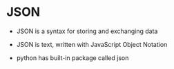 # JSON

* JSON is a syntax for storing and exchanging data
* JSON is text, written with JavaScript Object Notation

* python has built-in package called json
